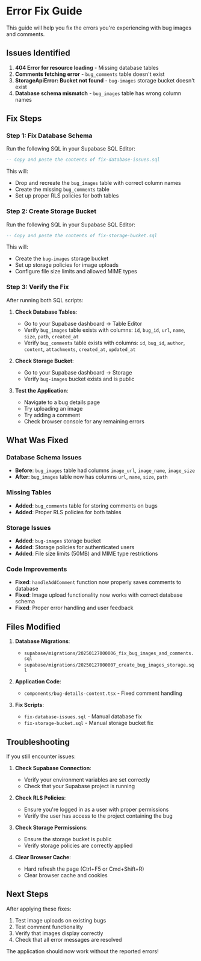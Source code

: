 # Error Fix Guide

This guide will help you fix the errors you're experiencing with bug images and comments.

## Issues Identified

1. **404 Error for resource loading** - Missing database tables
2. **Comments fetching error** - `bug_comments` table doesn't exist
3. **StorageApiError: Bucket not found** - `bug-images` storage bucket doesn't exist
4. **Database schema mismatch** - `bug_images` table has wrong column names

## Fix Steps

### Step 1: Fix Database Schema

Run the following SQL in your Supabase SQL Editor:

```sql
-- Copy and paste the contents of fix-database-issues.sql
```

This will:
- Drop and recreate the `bug_images` table with correct column names
- Create the missing `bug_comments` table
- Set up proper RLS policies for both tables

### Step 2: Create Storage Bucket

Run the following SQL in your Supabase SQL Editor:

```sql
-- Copy and paste the contents of fix-storage-bucket.sql
```

This will:
- Create the `bug-images` storage bucket
- Set up storage policies for image uploads
- Configure file size limits and allowed MIME types

### Step 3: Verify the Fix

After running both SQL scripts:

1. **Check Database Tables**:
   - Go to your Supabase dashboard → Table Editor
   - Verify `bug_images` table exists with columns: `id`, `bug_id`, `url`, `name`, `size`, `path`, `created_at`
   - Verify `bug_comments` table exists with columns: `id`, `bug_id`, `author`, `content`, `attachments`, `created_at`, `updated_at`

2. **Check Storage Bucket**:
   - Go to your Supabase dashboard → Storage
   - Verify `bug-images` bucket exists and is public

3. **Test the Application**:
   - Navigate to a bug details page
   - Try uploading an image
   - Try adding a comment
   - Check browser console for any remaining errors

## What Was Fixed

### Database Schema Issues
- **Before**: `bug_images` table had columns `image_url`, `image_name`, `image_size`
- **After**: `bug_images` table now has columns `url`, `name`, `size`, `path`

### Missing Tables
- **Added**: `bug_comments` table for storing comments on bugs
- **Added**: Proper RLS policies for both tables

### Storage Issues
- **Added**: `bug-images` storage bucket
- **Added**: Storage policies for authenticated users
- **Added**: File size limits (50MB) and MIME type restrictions

### Code Improvements
- **Fixed**: `handleAddComment` function now properly saves comments to database
- **Fixed**: Image upload functionality now works with correct database schema
- **Fixed**: Proper error handling and user feedback

## Files Modified

1. **Database Migrations**:
   - `supabase/migrations/20250127000006_fix_bug_images_and_comments.sql`
   - `supabase/migrations/20250127000007_create_bug_images_storage.sql`

2. **Application Code**:
   - `components/bug-details-content.tsx` - Fixed comment handling

3. **Fix Scripts**:
   - `fix-database-issues.sql` - Manual database fix
   - `fix-storage-bucket.sql` - Manual storage bucket fix

## Troubleshooting

If you still encounter issues:

1. **Check Supabase Connection**:
   - Verify your environment variables are set correctly
   - Check that your Supabase project is running

2. **Check RLS Policies**:
   - Ensure you're logged in as a user with proper permissions
   - Verify the user has access to the project containing the bug

3. **Check Storage Permissions**:
   - Ensure the storage bucket is public
   - Verify storage policies are correctly applied

4. **Clear Browser Cache**:
   - Hard refresh the page (Ctrl+F5 or Cmd+Shift+R)
   - Clear browser cache and cookies

## Next Steps

After applying these fixes:

1. Test image uploads on existing bugs
2. Test comment functionality
3. Verify that images display correctly
4. Check that all error messages are resolved

The application should now work without the reported errors!
